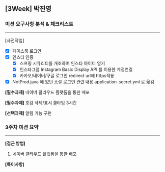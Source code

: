## [3Week] 박진영

### 미션 요구사항 분석 & 체크리스트

---  

[사전작업]
- [x] 페이스북 로그인
- [x] 인스타 인증
  - [x] 스프링 시큐리티를 개조하여 인스타 아이디 얻기
  - [x] 인스타그램 Instagram Basic Display API 를 이용한 계정연결
  - [x] 카카오/네이버/구글 로그인 redirect url에 https적용
- [x] NotProd.java 에 있던 소셜 로그인 관련 내용 application-secret.yml 로 옮김

**[필수과제]** 네이버 클라우드 플랫폼을 통한 배포


**[필수과제]** 호감 삭제/표시 쿨타임 3시간

**[선택과제]** 알림 기능 구현



### 3주차 미션 요약

---  

**[접근 방법]**

1. 네이버 클라우드 플랫폼을 통한 배포


**[특이사항]**
